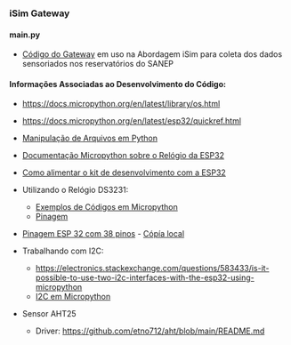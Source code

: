 ### iSim Gateway

#### main.py 
* [Código do Gateway](https://github.com/exehdamiddleware/isim/blob/main/gateway/main.py) em uso na Abordagem iSim para coleta dos dados sensoriados nos reservatórios do SANEP

#### Informações Associadas ao Desenvolvimento do Código:

* https://docs.micropython.org/en/latest/library/os.html
* https://docs.micropython.org/en/latest/esp32/quickref.html
* [Manipulação de Arquivos em Python](https://www.guru99.com/python-file-readline.html)
* [Documentação Micropython sobre o Relógio da ESP32](https://docs.micropython.org/en/latest/library/machine.RTC.html#machine-rtc)
* [Como alimentar o kit de desenvolvimento com a ESP32](https://techexplorations.com/guides/esp32/begin/power/)
* Utilizando o Relógio DS3231:
  * [Exemplos de Códigos em Micropython](https://www.engineersgarage.com/micropython-esp8266-esp32-rtc-utc-local-time/)
  * [Pinagem](https://esp32io.com/tutorials/esp32-rtc)
* [Pinagem ESP 32 com 38 pinos](https://www.reddit.com/r/diyelectronics/comments/112dx6n/esp32_38_pin_pinout_cheat_sheet/?rdt=35959) - [Cópía local](https://github.com/exehdamiddleware/isim/blob/main/gateway/esp32-38-pin-pinout.png)

* Trabalhando com I2C:
  * https://electronics.stackexchange.com/questions/583433/is-it-possible-to-use-two-i2c-interfaces-with-the-esp32-using-micropython
  * [I2C em Micropython](https://docs.micropython.org/en/latest/library/machine.I2C.html)

* Sensor AHT25
  * Driver: https://github.com/etno712/aht/blob/main/README.md
